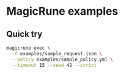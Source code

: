# MagicRune examples

## Quick try

```bash
magicrune exec \
  -f examples/sample_request.json \
  --policy examples/sample_policy.yml \
  --timeout 15 --seed 42 --strict
```

